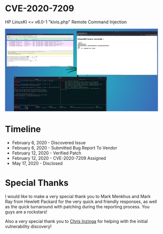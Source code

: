 # CVE-2020-7209
HP LinuxKI &lt;= v6.0-1 "kivis.php" Remote Command Injection

![screenshot](proof.PNG)

# Timeline

- February 6, 2020 - Discovered Issue
- February 6, 2020 - Submitted Bug Report To Vendor
- February 12, 2020 - Verified Patch
- February 12, 2020 - CVE-2020-7209 Assigned
- May 17, 2020 - Disclosed

# Special Thanks
I would like to make a very special thank you to Mark Menkhus and Mark Ray from Hewlett Packard for the very quick and friendly responses, as well as the quick turnaround with patching during the reporting process. You guys are a rockstars! 

Also a very special thank you to [Chris Inzinga](https://github.com/cinzinga) for helping with the initial vulnerability discovery!
